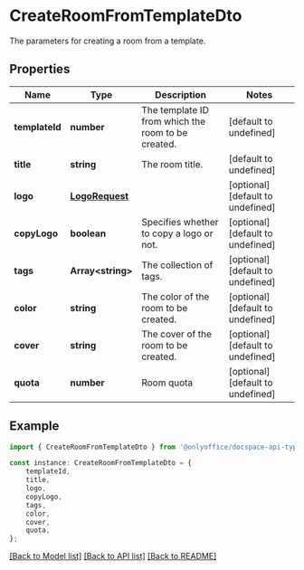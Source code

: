 # CreateRoomFromTemplateDto

The parameters for creating a room from a template.

## Properties

Name | Type | Description | Notes
------------ | ------------- | ------------- | -------------
**templateId** | **number** | The template ID from which the room to be created. | [default to undefined]
**title** | **string** | The room title. | [default to undefined]
**logo** | [**LogoRequest**](LogoRequest.md) |  | [optional] [default to undefined]
**copyLogo** | **boolean** | Specifies whether to copy a logo or not. | [optional] [default to undefined]
**tags** | **Array&lt;string&gt;** | The collection of tags. | [optional] [default to undefined]
**color** | **string** | The color of the room to be created. | [optional] [default to undefined]
**cover** | **string** | The cover of the room to be created. | [optional] [default to undefined]
**quota** | **number** | Room quota | [optional] [default to undefined]

## Example

```typescript
import { CreateRoomFromTemplateDto } from '@onlyoffice/docspace-api-typescript';

const instance: CreateRoomFromTemplateDto = {
    templateId,
    title,
    logo,
    copyLogo,
    tags,
    color,
    cover,
    quota,
};
```

[[Back to Model list]](../README.md#documentation-for-models) [[Back to API list]](../README.md#documentation-for-api-endpoints) [[Back to README]](../README.md)
